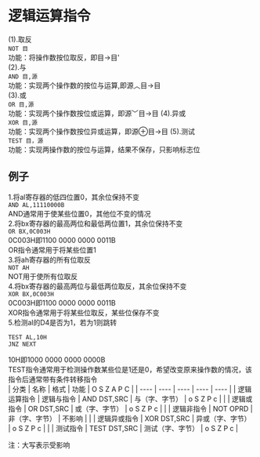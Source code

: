 # 逻辑运算指令
(1).取反  
`NOT 目`  
功能：将操作数按位取反，即目->目'  
(2).与  
`AND 目,源`  
功能：实现两个操作数的按位与运算,即源︿目->目  
(3).或  
`OR 目,源`  
功能：实现两个操作数按位或运算，即源﹀目->目
(4).异或  
`XOR 目,源`  
功能：实现两个操作数按位异或运算，即源⊕目->目
(5).测试  
`TEST 目，源`  
功能：实现两操作数的按位与运算，结果不保存，只影响标志位  
## 例子
1.将al寄存器的低四位置0，其余位保持不变  
`AND AL,11110000B`  
AND通常用于使某些位置0，其他位不变的情况  
2.将bx寄存器的最高两位和最低两位置1，其余位保持不变  
`OR BX,0C003H`  
0C003H即1100 0000 0000 0011B  
OR指令通常用于将某些位置1  
3.将ah寄存器的所有位取反  
`NOT AH`  
NOT用于使所有位取反  
4.将bx寄存器的最高两位与最低两位取反，其余位保持不变  
`XOR BX,0C003H`  
0C003H即1100 0000 0000 0011B  
XOR指令通常用于将某些位取反，某些位保存不变  
5.检测al的D4是否为1，若为1则跳转  
```
TEST AL,10H
JNZ NEXT
```
10H即1000 0000 0000 0000B  
TEST指令通常用于检测操作数某些位是1还是0，希望改变原来操作数的情况，该指令后通常带有条件转移指令  
| 分类  | 名称  | 格式  | 功能  | O S Z A P C |
| ----  | ----  | ----  | ----  | ----  |
| 逻辑运算指令  | 逻辑与指令 | AND DST,SRC | 与（字、字节） | o S Z P c |
|   | 逻辑或指令 | OR DST,SRC | 或（字、字节） | o S Z P c |
|   | 逻辑非指令 | NOT OPRD | 非（字、字节） | 不影响 |
|   | 逻辑异或指令 | XOR DST,SRC | 异或（字、字节） | o S Z P c |
|   | 测试指令 | TEST DST,SRC | 测试（字、字节） | o S Z P c |

注：大写表示受影响  
